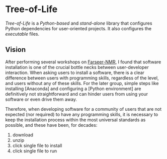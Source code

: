 # Tree-of-Life

*Tree-of-Life* is a _Python-based_ and _stand-alone_ library that configures Python dependencies for user-oriented projects. It also configures the _executable_ files.

## Vision

After performing several workshops on [Farseer-NMR](https://github.com/Farseer-NMR/FarSeer-NMR), I found that software installation is one of the crucial bottle necks between user-developer interaction. When asking users to install a software, there is a clear difference between users with programming skills, regardless of the level, and users without any of these skills. For the later group, simple steps like installing [Anaconda] and configuring a [Python environment] are definitively not straightforward and can hinder users from using your software or even drive them away.

Therefore, when developing software for a community of users that are not expected (nor required) to have any programming skills, it is necessary to keep the installation process within the most universal standards as possible, and these have been, for decades:

1. download
1. unzip
1. click single file to install
1. click single file to run


